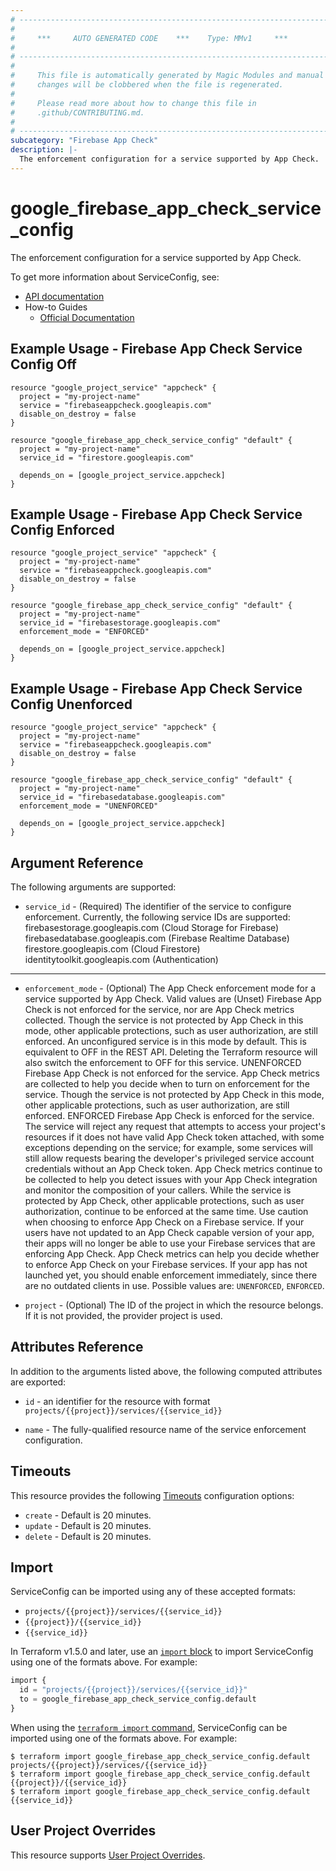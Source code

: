 ```yaml
---
# ----------------------------------------------------------------------------
#
#     ***     AUTO GENERATED CODE    ***    Type: MMv1     ***
#
# ----------------------------------------------------------------------------
#
#     This file is automatically generated by Magic Modules and manual
#     changes will be clobbered when the file is regenerated.
#
#     Please read more about how to change this file in
#     .github/CONTRIBUTING.md.
#
# ----------------------------------------------------------------------------
subcategory: "Firebase App Check"
description: |-
  The enforcement configuration for a service supported by App Check.
---
```


# google\_firebase\_app\_check\_service\_config

The enforcement configuration for a service supported by App Check.


To get more information about ServiceConfig, see:

* [API documentation](https://firebase.google.com/docs/reference/appcheck/rest/v1/projects.services)
* How-to Guides
    * [Official Documentation](https://firebase.google.com/docs/app-check)

## Example Usage - Firebase App Check Service Config Off


```hcl
resource "google_project_service" "appcheck" {
  project = "my-project-name"
  service = "firebaseappcheck.googleapis.com"
  disable_on_destroy = false
}

resource "google_firebase_app_check_service_config" "default" {
  project = "my-project-name"
  service_id = "firestore.googleapis.com"

  depends_on = [google_project_service.appcheck]
}
```
## Example Usage - Firebase App Check Service Config Enforced


```hcl
resource "google_project_service" "appcheck" {
  project = "my-project-name"
  service = "firebaseappcheck.googleapis.com"
  disable_on_destroy = false
}

resource "google_firebase_app_check_service_config" "default" {
  project = "my-project-name"
  service_id = "firebasestorage.googleapis.com"
  enforcement_mode = "ENFORCED"

  depends_on = [google_project_service.appcheck]
}
```
## Example Usage - Firebase App Check Service Config Unenforced


```hcl
resource "google_project_service" "appcheck" {
  project = "my-project-name"
  service = "firebaseappcheck.googleapis.com"
  disable_on_destroy = false
}

resource "google_firebase_app_check_service_config" "default" {
  project = "my-project-name"
  service_id = "firebasedatabase.googleapis.com"
  enforcement_mode = "UNENFORCED"

  depends_on = [google_project_service.appcheck]
}
```

## Argument Reference

The following arguments are supported:


* `service_id` -
  (Required)
  The identifier of the service to configure enforcement. Currently, the following service IDs are supported:
    firebasestorage.googleapis.com (Cloud Storage for Firebase)
    firebasedatabase.googleapis.com (Firebase Realtime Database)
    firestore.googleapis.com (Cloud Firestore)
    identitytoolkit.googleapis.com (Authentication)


- - -


* `enforcement_mode` -
  (Optional)
  The App Check enforcement mode for a service supported by App Check. Valid values are
  (Unset)
  Firebase App Check is not enforced for the service, nor are App Check metrics collected.
  Though the service is not protected by App Check in this mode, other applicable protections,
  such as user authorization, are still enforced. An unconfigured service is in this mode by default.
  This is equivalent to OFF in the REST API. Deleting the Terraform resource will also switch the
  enforcement to OFF for this service.
  UNENFORCED
  Firebase App Check is not enforced for the service. App Check metrics are collected to help you
  decide when to turn on enforcement for the service. Though the service is not protected by App Check
  in this mode, other applicable protections, such as user authorization, are still enforced.
  ENFORCED
  Firebase App Check is enforced for the service. The service will reject any request that attempts to
  access your project's resources if it does not have valid App Check token attached, with some exceptions
  depending on the service; for example, some services will still allow requests bearing the developer's
  privileged service account credentials without an App Check token. App Check metrics continue to be
  collected to help you detect issues with your App Check integration and monitor the composition of your
  callers. While the service is protected by App Check, other applicable protections, such as user
  authorization, continue to be enforced at the same time.
  Use caution when choosing to enforce App Check on a Firebase service. If your users have not updated
  to an App Check capable version of your app, their apps will no longer be able to use your Firebase
  services that are enforcing App Check. App Check metrics can help you decide whether to enforce App
  Check on your Firebase services.
  If your app has not launched yet, you should enable enforcement immediately, since there are no outdated
  clients in use.
  Possible values are: `UNENFORCED`, `ENFORCED`.

* `project` - (Optional) The ID of the project in which the resource belongs.
    If it is not provided, the provider project is used.


## Attributes Reference

In addition to the arguments listed above, the following computed attributes are exported:

* `id` - an identifier for the resource with format `projects/{{project}}/services/{{service_id}}`

* `name` -
  The fully-qualified resource name of the service enforcement configuration.


## Timeouts

This resource provides the following
[Timeouts](https://developer.hashicorp.com/terraform/plugin/sdkv2/resources/retries-and-customizable-timeouts) configuration options:

- `create` - Default is 20 minutes.
- `update` - Default is 20 minutes.
- `delete` - Default is 20 minutes.

## Import


ServiceConfig can be imported using any of these accepted formats:

* `projects/{{project}}/services/{{service_id}}`
* `{{project}}/{{service_id}}`
* `{{service_id}}`


In Terraform v1.5.0 and later, use an [`import` block](https://developer.hashicorp.com/terraform/language/import) to import ServiceConfig using one of the formats above. For example:

```tf
import {
  id = "projects/{{project}}/services/{{service_id}}"
  to = google_firebase_app_check_service_config.default
}
```

When using the [`terraform import` command](https://developer.hashicorp.com/terraform/cli/commands/import), ServiceConfig can be imported using one of the formats above. For example:

```
$ terraform import google_firebase_app_check_service_config.default projects/{{project}}/services/{{service_id}}
$ terraform import google_firebase_app_check_service_config.default {{project}}/{{service_id}}
$ terraform import google_firebase_app_check_service_config.default {{service_id}}
```

## User Project Overrides

This resource supports [User Project Overrides](https://registry.terraform.io/providers/hashicorp/google/latest/docs/guides/provider_reference#user_project_override).
